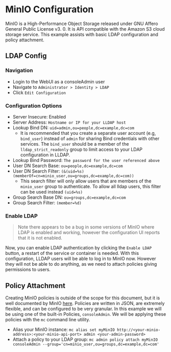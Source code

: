 # MinIO Configuration

MinIO is a High-Performance Object Storage released under GNU Affero General Public License v3. 0. It is API compatible with the Amazon S3 cloud storage service. This example assists with basic LDAP configuration and policy attachment.

## LDAP Config

### Navigation

- Login to the WebUI as a consoleAdmin user
- Navigate to `Administrator > Identity > LDAP`
- Click `Edit Configuration`

### Configuration Options

- Server Insecure: Enabled
- Server Address: `Hostname or IP for your LLDAP host`
- Lookup Bind DN: `uid=admin,ou=people,dc=example,dc=com`
  - It is recommended that you create a separate user account (e.g, `bind_user`) instead of `admin` for sharing Bind credentials with other services. The `bind_user` should be a member of the `lldap_strict_readonly` group to limit access to your LDAP configuration in LLDAP.
- Lookup Bind Password: `The password for the user referenced above`
- User DN Search Base: `ou=people,dc=example,dc=com`
- User DN Search Filter: `(&(uid=%s)(memberOf=cn=minio_user,ou=groups,dc=example,dc=com))`
  - This search filter will only allow users that are members of the `minio_user` group to authenticate. To allow all lldap users, this filter can be used instead `(uid=%s)`
- Group Search Base DN: `ou=groups,dc=example,dc=com`
- Group Search Filter: `(member=%d)`

### Enable LDAP

> Note there appears to be a bug in some versions of MinIO where LDAP is enabled and working, however the configuration UI reports that it is not enabled.

Now, you can enable LDAP authentication by clicking the `Enable LDAP` button, a restart of the service or container is needed. With this configuration, LLDAP users will be able to log in to MinIO now. However they will not be able to do anything, as we need to attach policies giving permissions to users.

## Policy Attachment

Creating MinIO policies is outside of the scope for this document, but it is well documented by MinIO [here](https://min.io/docs/minio/linux/administration/identity-access-management/policy-based-access-control.html). Policies are written in JSON, are extremely flexible, and can be configured to be very granular. In this example we will be using one of the built-in Policies, `consoleAdmin`. We will be applying these policies with the `mc` command line utility.

- Alias your MinIO instance: `mc alias set myMinIO http://<your-minio-address>:<your-minio-api-port> admin <your-admin-password>`
- Attach a policy to your LDAP group: `mc admin policy attach myMinIO consoleAdmin --group='cn=minio_user,ou=groups,dc=example,dc=com'`
